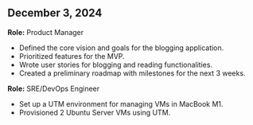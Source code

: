 ## December 3, 2024

**Role:** Product Manager

* Defined the core vision and goals for the blogging application.
* Prioritized features for the MVP.
* Wrote user stories for blogging and reading functionalities.
* Created a preliminary roadmap with milestones for the next 3 weeks.

**Role:** SRE/DevOps Engineer

* Set up a UTM environment for managing VMs in MacBook M1.
* Provisioned 2 Ubuntu Server VMs using UTM.

<!-- <table>
<thead>
    <th>
        Date
    </th>
    <th>
        Role
    </th>
    <th>
        Details
    </th>
</thead>
<tbody>
    <td>
        December 3, 2024
    </td>
    <td>
        <b>Product Manager</b>
    </td>
    <td>
        <ul>
            <li>Defined the core vision and goals for the blogging application.</li>
            <li>Wrote user stories for blogging and reading functionalities.</li>
            <li>Prioritized features for the MVP using the MoSCoW method.</li>
            <li>Created a preliminary roadmap with milestones for the next 3 weeks.</li>
        </ul>
    </td>
</tbody>
</table> -->